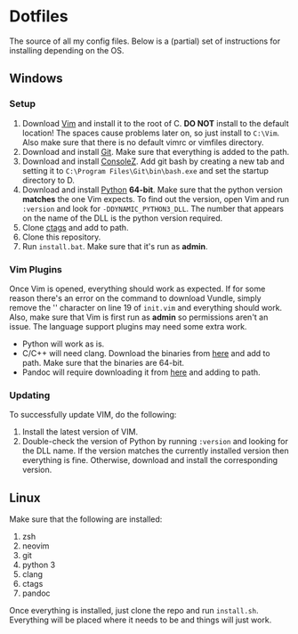 # Dotfiles

The source of all my config files. Below is a (partial) set of instructions for
installing depending on the OS.

## Windows

### Setup

1. Download [Vim](https://github.com/vim/vim-win32-installer/releases) and
   install it to the root of C. **DO NOT** install to the default location! The
   spaces cause problems later on, so just install to `C:\Vim`. Also make sure
   that there is no default vimrc or vimfiles directory.
2. Download and install [Git](https://git-scm.com/downloads). Make sure that
   everything is added to the path.
3. Download and install [ConsoleZ](https://github.com/cbucher/console/releases).
   Add git bash by creating a new tab and setting it to `C:\Program
   Files\Git\bin\bash.exe` and set the startup directory to D.
4. Download and install [Python](https://www.python.org/downloads/) **64-bit**.
   Make sure that the python version **matches** the one Vim expects. To find
   out the version, open Vim and run `:version` and look for
   `-DDYNAMIC_PYTHON3_DLL`. The number that appears on the name of the DLL is
   the python version required.
5. Clone [ctags](https://github.com/universal-ctags/ctags) and add to path.
5. Clone this repository.
6. Run `install.bat`. Make sure that it's run as **admin**.

### Vim Plugins
Once Vim is opened, everything should work as expected. If for some reason
there's an error on the command to download Vundle, simply remove the '\'
character on line 19 of `init.vim` and everything should work. Also, make sure
that Vim is first run as **admin** so permissions aren't an issue. The language
support plugins may need some extra work. 

* Python will work as is.
* C/C++ will need clang. Download the binaries from
  [here](https://releases.llvm.org/download.html) and add to path. Make sure
  that the binaries are 64-bit.
* Pandoc will require downloading it from [here](https://github.com/jgm/pandoc)
  and adding to path.

### Updating

To successfully update VIM, do the following:

1. Install the latest version of VIM.
2. Double-check the version of Python by running `:version` and looking for the
   DLL name. If the version matches the currently installed version then
   everything is fine. Otherwise, download and install the corresponding
   version.

## Linux 

Make sure that the following are installed:

1. zsh
2. neovim
3. git
4. python 3
5. clang
6. ctags
7. pandoc

Once everything is installed, just clone the repo and run `install.sh`.
Everything will be placed where it needs to be and things will just work.
